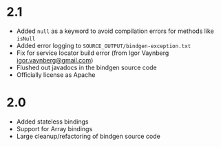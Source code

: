 
2.1
===

* Added `null` as a keyword to avoid compilation errors for methods like `isNull`
* Added error logging to `SOURCE_OUTPUT/bindgen-exception.txt`
* Fix for service locator build error (from Igor Vaynberg <igor.vaynberg@gmail.com>)
* Flushed out javadocs in the bindgen source code 
* Officially license as Apache

2.0
===

* Added stateless bindings
* Support for Array bindings
* Large cleanup/refactoring of bindgen source code

